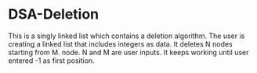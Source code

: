 # DSA-Deletion

This is a singly linked list which contains a deletion algorithm.
The user is creating a linked list that includes integers as data.
It deletes N nodes starting from M. node.
N and M are user inputs.
It keeps working until user entered -1 as first position.
